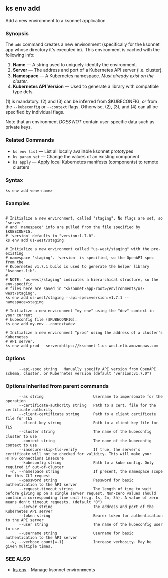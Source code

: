 ## ks env add

Add a new environment to a ksonnet application

### Synopsis



The `add` command creates a new environment (specifically for the ksonnet app
whose directory it's executed in). This environment is cached with the following
info:

1. **Name** — A string used to uniquely identify the environment.
2. **Server** — The address and port of a Kubernetes API server (i.e. cluster).
3. **Namespace**  — A Kubernetes namespace. *Must already exist on the cluster.*
4. **Kubernetes API Version**  — Used to generate a library with compatible type defs.

(1) is mandatory. (2) and (3) can be inferred from $KUBECONFIG, *or* from the
`--kubeconfig` or `--context` flags. Otherwise, (2), (3), and (4) can all be
specified by individual flags.

Note that an environment *DOES NOT* contain user-specific data such as private keys.

### Related Commands

* `ks env list` — List all locally available ksonnet prototypes
* `ks param set` — Change the values of an existing component
* `ks apply` — Apply local Kubernetes manifests (components) to remote clusters

### Syntax


```
ks env add <env-name>
```

### Examples

```

# Initialize a new environment, called "staging". No flags are set, so 'server'
# and 'namespace' info are pulled from the file specified by $KUBECONFIG.
# 'version' defaults to "version:1.7.0".
ks env add us-west/staging

# Initialize a new environment called "us-west/staging" with the pre-existing
# namespace 'staging'. 'version' is specified, so the OpenAPI spec from the
# Kubernetes v1.7.1 build is used to generate the helper library 'ksonnet-lib'.
#
# NOTE: "us-west/staging" indicates a hierarchical structure, so the env-specific
# files here are saved in "<ksonnet-app-root>/environments/us-west/staging".
ks env add us-west/staging --api-spec=version:v1.7.1 --namespace=staging

# Initialize a new environment "my-env" using the "dev" context in your current
# kubeconfig file ($KUBECONFIG).
ks env add my-env --context=dev

# Initialize a new environment "prod" using the address of a cluster's Kubernetes
# API server.
ks env add prod --server=https://ksonnet-1.us-west.elb.amazonaws.com
```

### Options

```
      --api-spec string   Manually specify API version from OpenAPI schema, cluster, or Kubernetes version (default "version:v1.7.0")
```

### Options inherited from parent commands

```
      --as string                      Username to impersonate for the operation
      --certificate-authority string   Path to a cert. file for the certificate authority
      --client-certificate string      Path to a client certificate file for TLS
      --client-key string              Path to a client key file for TLS
      --cluster string                 The name of the kubeconfig cluster to use
      --context string                 The name of the kubeconfig context to use
      --insecure-skip-tls-verify       If true, the server's certificate will not be checked for validity. This will make your HTTPS connections insecure
      --kubeconfig string              Path to a kube config. Only required if out-of-cluster
  -n, --namespace string               If present, the namespace scope for this CLI request
      --password string                Password for basic authentication to the API server
      --request-timeout string         The length of time to wait before giving up on a single server request. Non-zero values should contain a corresponding time unit (e.g. 1s, 2m, 3h). A value of zero means don't timeout requests. (default "0")
      --server string                  The address and port of the Kubernetes API server
      --token string                   Bearer token for authentication to the API server
      --user string                    The name of the kubeconfig user to use
      --username string                Username for basic authentication to the API server
  -v, --verbose count[=-1]             Increase verbosity. May be given multiple times.
```

### SEE ALSO
* [ks env](ks_env.md)	 - Manage ksonnet environments

